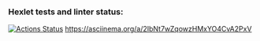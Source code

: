 ### Hexlet tests and linter status:
[![Actions Status](https://github.com/Maxonquall/java-project-71/actions/workflows/hexlet-check.yml/badge.svg)](https://github.com/Maxonquall/java-project-71/actions)
https://asciinema.org/a/2IbNt7wZqowzHMxYO4CvA2PxV

